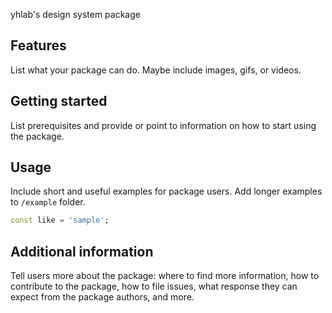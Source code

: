 <!--
배포 방법
  pub.dev : flutter packages pub publish
  사용하는 프로젝트에서 아래 커맨드 수행
  flutter clean
  flutter pub get 

  github : main 브랜치 푸시
  사용하는 프로젝트에서 
  pubspec.lock 삭제
  flutter pub get

-->

yhlab's design system package

## Features

List what your package can do. Maybe include images, gifs, or videos.

## Getting started

List prerequisites and provide or point to information on how to
start using the package.

## Usage

Include short and useful examples for package users. Add longer examples
to `/example` folder.

```dart
const like = 'sample';
```

## Additional information

Tell users more about the package: where to find more information, how to
contribute to the package, how to file issues, what response they can expect
from the package authors, and more.

